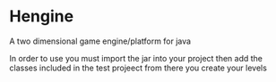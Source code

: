 Hengine
=======

A two dimensional game engine/platform for java

In order to use you must import the jar into your project then add the classes included in the test projeect from there you create your levels
